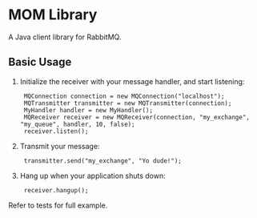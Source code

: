 MOM Library
===========
A Java client library for RabbitMQ.

Basic Usage
----------
1. Initialize the receiver with your message handler, and start listening:

        MQConnection connection = new MQConnection("localhost");
        MQTransmitter transmitter = new MQTransmitter(connection);
        MyHandler handler = new MyHandler();
        MQReceiver receiver = new MQReceiver(connection, "my_exchange", "my_queue", handler, 10, false);
        receiver.listen();

2. Transmit your message:

        transmitter.send("my_exchange", "Yo dude!");

3. Hang up when your application shuts down:

        receiver.hangup();

Refer to tests for full example.
